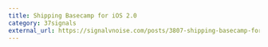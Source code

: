 ```yaml
---
title: Shipping Basecamp for iOS 2.0
category: 37signals
external_url: https://signalvnoise.com/posts/3807-shipping-basecamp-for-ios-20
---
```

